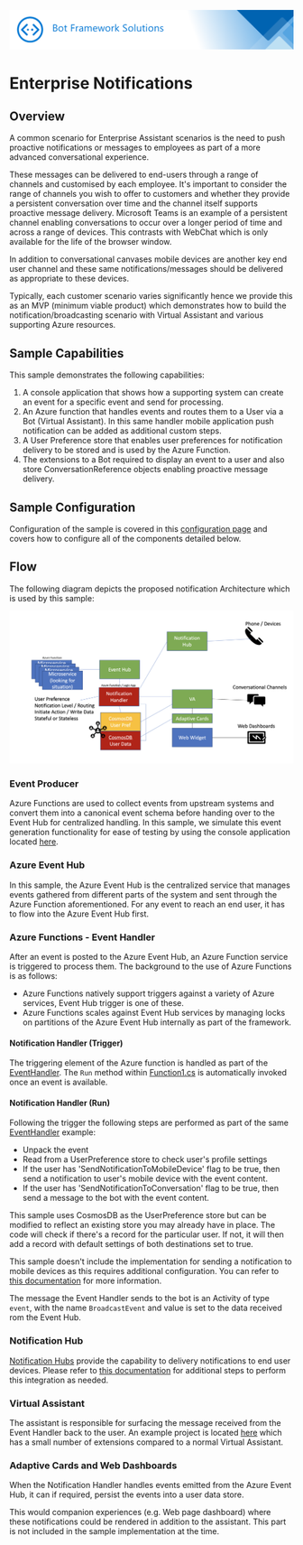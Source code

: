 ![Bot Framework Solutions](https://raw.githubusercontent.com/microsoft/botframework-solutions/master/docs/assets/images/bot_framework_solutions_header.png)

# Enterprise Notifications

## Overview

A common scenario for Enterprise Assistant scenarios is the need to push proactive notifications or messages to employees as part of a more advanced conversational experience.

These messages can be delivered to end-users through a range of channels and customised by each employee. It's important to consider the range of channels you wish to offer to customers and whether they provide a persistent conversation over time and the channel itself supports proactive message delivery. Microsoft Teams is an example of a persistent channel enabling conversations to occur over a longer period of time and across a range of devices. This contrasts with WebChat which is only available for the life of the browser window.

In addition to conversational canvases mobile devices are another key end user channel and these same notifications/messages should be delivered as appropriate to these devices.

Typically, each customer scenario varies significantly hence we provide this as an MVP (minimum viable product) which demonstrates how to build the notification/broadcasting scenario with Virtual Assistant and various supporting Azure resources.

## Sample Capabilities

This sample demonstrates the following capabilities: 

1. A console application that shows how a supporting system can create an event for a specific event and send for processing.
2. An Azure function that handles events and routes them to a User via a Bot (Virtual Assistant). In this same handler mobile application push notification can be added as additional custom steps. 
3. A User Preference store that enables user preferences for notification delivery to be stored and is used by the Azure Function.
3. The extensions to a Bot required to display an event to a user and also store ConversationReference objects enabling proactive message delivery.

## Sample Configuration

Configuration of the sample is covered in this [configuration page](Configuration.md) and covers how to configure all of the components detailed below.

## Flow

The following diagram depicts the proposed notification Architecture which is used by this sample:

![Enterprise Notification System Architecture](https://raw.githubusercontent.com/microsoft/botframework-solutions/master/docs/assets/images/sample-notification-system-architecture.png)

### Event Producer

Azure Functions are used to collect events from upstream systems and convert them into a canonical event schema before handing over to the Event Hub for centralized handling. In this sample, we simulate this event generation functionality for ease of testing by using the console application located [here](/samples/EnterpriseNotification/EventProducer).

### Azure Event Hub

In this sample, the Azure Event Hub is the centralized service that manages events gathered from different parts of the system and sent through the Azure Function aforementioned. For any event to reach an end user, it has to flow into the Azure Event Hub first.

### Azure Functions - Event Handler

After an event is posted to the Azure Event Hub, an Azure Function service is triggered to process them. The background to the use of Azure Functions is as follows:

- Azure Functions natively support triggers against a variety of Azure services, Event Hub trigger is one of these.
- Azure Functions scales against Event Hub services by managing locks on partitions of the Azure Event Hub internally as part of the framework.

#### Notification Handler (Trigger)

The triggering element of the Azure function is handled as part of the [EventHandler](/samples/EnterpriseNotification/EventHandler). The `Run` method within [Function1.cs](/samples/EnterpriseNotification/EventHandler/Function1.cs) is automatically invoked once an event is available.

#### Notification Handler (Run)

Following the trigger the following steps are performed as part of the same [EventHandler](/samples/EnterpriseNotification/EventHandler) example:

- Unpack the event
- Read from a UserPreference store to check user's profile settings
- If the user has 'SendNotificationToMobileDevice' flag to be true, then send a notification to user's mobile device with the event content.
- If the user has 'SendNotificationToConversation' flag to be true, then send a message to the bot with the event content.

This sample uses CosmosDB as the UserPreference store but can be modified to reflect an existing store you may already have in place. The code will check if there's a record for the particular user. If not, it will then add a record with default settings of both destinations set to true.

This sample doesn't include the implementation for sending a notification to mobile devices as this requires additional configuration. You can refer to [this documentation](https://docs.microsoft.com/en-us/azure/notification-hubs/notification-hubs-aspnet-backend-ios-apple-apns-notification) for more information.

The message the Event Handler sends to the bot is an Activity of type `event`, with the name `BroadcastEvent` and value is set to the data received rom the Event Hub.

### Notification Hub

[Notification Hubs](https://azure.microsoft.com/en-us/services/notification-hubs) provide the capability to delivery notifications to end user devices. Please refer to [this documentation](https://docs.microsoft.com/en-us/azure/notification-hubs/notification-hubs-aspnet-backend-ios-apple-apns-notification) for additional steps to perform this integration as needed.

### Virtual Assistant

The assistant is responsible for surfacing the message received from the Event Handler back to the user. An example project is located [here](/samples/EnterpriseNotification/VirtualAssistant) which has a small number of extensions compared to a normal Virtual Assistant. 

### Adaptive Cards and Web Dashboards

When the Notification Handler handles events emitted from the Azure Event Hub, it can if required, persist the events into a user data store. 

This would companion experiences (e.g. Web page dashboard) where these notifications could be rendered in addition to the assistant. This part is not included in the sample implementation at the time.
